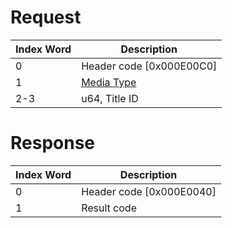 # Request

| Index Word | Description                                            |
|------------|--------------------------------------------------------|
| 0          | Header code \[0x000E00C0\]                             |
| 1          | [Media Type](Filesystem_services#MediaType "wikilink") |
| 2-3        | u64, Title ID                                          |

# Response

| Index Word | Description                |
|------------|----------------------------|
| 0          | Header code \[0x000E0040\] |
| 1          | Result code                |